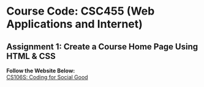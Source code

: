 # Course Code: CSC455 (Web Applications and Internet)
## Assignment 1: Create a Course Home Page Using HTML & CSS <br/>

<b> Follow the Website Below: </b> </br>
<a href="https://web.stanford.edu/class/cs106s/" target="_blank">CS106S: Coding for Social Good</a>

